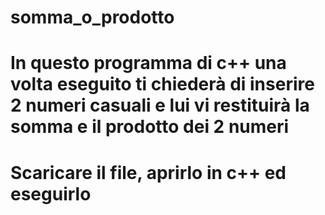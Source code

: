 # somma_o_prodotto
# In questo programma di c++ una volta eseguito ti chiederà di inserire 2 numeri casuali e lui vi restituirà la somma e il prodotto dei 2 numeri
# Scaricare il file, aprirlo in c++ ed eseguirlo
